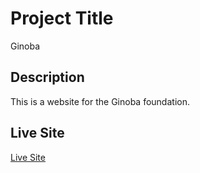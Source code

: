 # Project Title

Ginoba

## Description

This is a website for the Ginoba foundation.

## Live Site
[Live Site](https://ginobafoundation.org)
